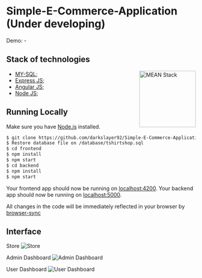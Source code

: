 # Simple-E-Commerce-Application (Under developing)

Demo: -

## Stack of technologies
<img align="right" src="./client/img/screenshots/MEAN_Stack.png" alt="MEAN Stack" height="150px">

* [MY-SQL](https://www.mysql.com/);
* [Express JS](http://expressjs.com/);
* [Angular JS](https://angular.io/);
* [Node JS](https://nodejs.org/);

## Running Locally

Make sure you have [Node.js](http://nodejs.org/) installed.

```sh
$ git clone https://github.com/darkslayer92/Simple-E-Commerce-Application.git # or clone your own fork
$ Restore database file on /database/tshirtshop.sql
$ cd frontend
$ npm install
$ npm start
$ cd backend
$ npm install
$ npm start
```

Your frontend app should now be running on [localhost:4200](http://localhost:4200/).
Your backend app should now be running on [localhost:5000](http://localhost:5000/).

All changes in the code will be immediately reflected in your browser by [browser-sync](http://browsersync.io/)

## Interface
Store
![Store](./client/img/screenshots/Macbook-Flat-Mockup_store.png)

Admin Dashboard
![Admin Dashboard](./client/img/screenshots/Macbook-Flat-Mockup_dashboard_admin.png)

User Dashboard
![User Dashboard](./client/img/screenshots/Macbook-Flat-Mockup_dashboard_user.png)
